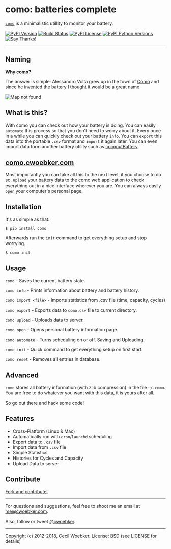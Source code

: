 # como: batteries complete

[`como`](https://github.com/cwoebker/como) is a minimalistic utillity to monitor your battery.

[![PyPI Version](https://img.shields.io/pypi/v/penpal.svg)](https://pypi.python.org/pypi/como)
[![Build Status](https://secure.travis-ci.org/cwoebker/como.png?branch=master)](http://travis-ci.org/cwoebker/como)
[![PyPI License](https://img.shields.io/pypi/l/como.svg)](https://pypi.python.org/pypi/como)
[![PyPI Python Versions](https://img.shields.io/pypi/pyversions/como.svg)](https://pypi.python.org/pypi/como)
[![Say Thanks!](https://img.shields.io/badge/Say%20Thanks-!-1EAEDB.svg)](https://saythanks.io/to/cwoebker)

---

## Naming ##

**Why como?**

The answer is simple: Alessandro Volta grew up in the town of [Como](https://maps.google.com/maps/place?ftid=0x47869c481027ed63:0xb99b96af785ff524&q=Como+italy&gl=us&ie=UTF8&ll=45.905539,8.869743&spn=0.000239,0.000343&t=h&z=12&vpsrc=0)
and since he invented the battery I thought it would be a great name.

![Map not found](https://mts0.google.com/vt/data=9JDtAHjlTn3x-Sj-pwj3TI8qbtmqB_-LnEoOWHi1JIH9W7fJrfYPYf2ali6aD042Ny8SYFLwPPZZKXlfEZ4QdxIpwulW3ms6uP5wUAoVf93Jyw3RqOzuf7phyiJTNTa7F40NnNzgarXK_1t3AxD-WqBu5Go8Gincuj1Ho04og_3Sa2UiBghMZdgO5C25rkiQkreOKiiL1sBaWOqNe2jnAM4MI2IC)

## What is this? ##

With como you can check out how your battery is doing.
You can easily `automate` this process so that you don't need to worry about it. 
Every once in a while you can quickly check out your battery `info`.
You can `export` this data into the portable `.csv` format and `import` it again later.
You can even import data form another battery utility such as [coconutBattery](http://www.coconut-flavour.com).

## [como.cwoebker.com](https://como.cwoebker.com) ##

Most importantly you can take all this to the next level, if you choose to do so.
`Upload` your battery data to the como web application to check everything out in a nice interface wherever you are. 
You can always easily `open` your computer's personal page.

## Installation

It's as simple as that:

`$ pip install como`

Afterwards run the `init` command to get everything setup and stop worrying.

`$ como init`

## Usage

`como` - Saves the current battery state.

`como info` - Prints information about battery and battery history.

`como import <file>` - Imports statistics from .csv file (time, capacity, cycles)

`como export` - Exports data to `como.csv` file to current directory.

`como upload` - Uploads data to server.

`como open` - Opens personal battery information page.

`como automate` - Turns scheduling on or off. Saving and Uploading.

`como init` - Quick command to get everything setup on first start.

`como reset` - Removes all entries in database.


## Advanced

`como` stores all battery information (with zlib compression) in the file `~/.como`.
You are free to do whatever you want with this data, it is yours after all.

So go out there and hack some code!

## Features ##

- Cross-Platform (Linux & Mac)
- Automatically run with `cron`/`launchd` scheduling
- Export data to `.csv` file
- Import data from `.csv` file
- Simple Statistics
- Histories for Cycles and Capacity
- Upload Data to server

## Contribute

[Fork and contribute!](https://github.com/cwoebker/como)

---

For questions and suggestions, feel free to shoot me an email at <me@cwoebker.com>.

Also, follow or tweet [@cwoebker](https://twitter.com/cwoebker).

---

Copyright (c) 2012-2018, Cecil Woebker.
License: BSD (see LICENSE for details)
